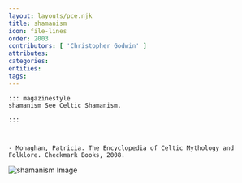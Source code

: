 ```yaml
---
layout: layouts/pce.njk
title: shamanism
icon: file-lines
order: 2003
contributors: [ 'Christopher Godwin' ]
attributes:
categories:
entities:
tags:
---
```

``` tab [group1:Info]
::: magazinestyle
shamanism See Celtic Shamanism.

:::
```
``` tab [group1:Attributes]
```
``` tab [group1:Entities]
```
``` tab [group1:Sources]
- Monaghan, Patricia. The Encyclopedia of Celtic Mythology and Folklore. Checkmark Books, 2008.
```
![shamanism Image](['https://upload.wikimedia.org/wikipedia/commons/thumb/8/89/Khagdaev1.JPG/1200px-Khagdaev1.JPG'])
